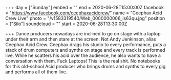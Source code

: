 +++
day = ["Sunday"]
embed = ""
end = 2020-06-28T15:00:00Z
facebook = "https://www.facebook.com/ceephaxacidcrew/"
name = "Ceephax Acid Crew Live"
photo = "/v1583319540/Web_0000000006_is63qu.jpg"
position = ["Silo"]
soundcloud = ""
start = 2020-06-28T13:30:00Z

+++
Dance producers nowadays are inclined to go on stage with a laptop under their arm and then stare at the screen. Not Andy Jenkinson, alias Ceephax Acid Crew. Ceephax drags his studio to every performance, puts a stack of drum computers and synths on stage and every track is performed live. While he scatters his acid over the audience, he also wants to have a conversation with them. Fuck Laptops! This is the real shit. No notebooks for this old-school Acid producer who brings drums and synths to every gig and performs all of them live.